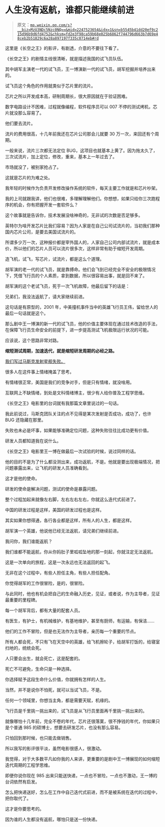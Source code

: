 # 人生没有返航，谁都只能继续前进

> 原文：[`mp.weixin.qq.com/s?__biz=MzU3NDc5Nzc0NQ==&mid=2247523654&idx=1&sn=b5545b41dd20ef9c215d96b9d6fd4752&chksm=fd2e3f98ca59b68e025b6862f744796d663b7d69e48ceb2b51829c6a28a897197f335c0714eb#rd`](http://mp.weixin.qq.com/s?__biz=MzU3NDc5Nzc0NQ==&mid=2247523654&idx=1&sn=b5545b41dd20ef9c215d96b9d6fd4752&chksm=fd2e3f98ca59b68e025b6862f744796d663b7d69e48ceb2b51829c6a28a897197f335c0714eb#rd)

这里是《长空之王》的影评，有剧透，介意的不要往下看了。

《长空之王》的剧情主线很清晰，就是描述我国的试飞员队伍。

其中胡军主演老一代的试飞员，王一博演新一代的试飞员，胡军挖掘并培养出来的。

试飞员这个角色的作用就类似于芯片里的流片。 

芯片之所以开发成本高，研制周期长，很大原因就在于验证困难。 

数字电路设计不困难，过程就像编程，软件程序员可以 007 不停的测试烤机，芯片就没那么容易了。 

他们要去流片。

流片的费用很高，十几年前我还在芯片公司那会儿就要 30 万一次，来回还有个周期。 

一般来说，流片三次都无法定位 BUG，这项目也就基本上黄了。因为拖太久了，三次试流片，加上定位，修改，重来，基本上一年过去了。 

市场就没了，被别家抢占了。

这就是芯片的为难之处。 

我年轻的时候作为负责开发修改操作系统的软件，每天主要工作就是和芯片吵架。 

我的上司就跟我讲，他们也很难，多理解理解他们。你想想，如果只给你三次跑程序的机会，你有把握开发一套软件么？ 

这个故事就是告诉你，技术发展没啥神奇的，无非试的次数是否足够多。

英特尔为啥开发芯片比我们容易？因为人家是在自己公司试流片的，当初我们那种国内芯片公司，是要去美国试流片的。 

所谓多少万一次，这种报价都是宰外国人的，人家自己公司内部试流片，就是成本价，所以他们的芯片人员可以流片很多次，这样非常有助于缩短开发周期。 

造飞机，试飞，写芯片，试流片，都是这么个道理。 

胡军演的老一代的试飞员，就是靠搏命。他们会飞到已经完全不安全的极限情况下，凭借飞行员的个人素质，拿到数据，所以很容易出事，就是回不来了。 

胡军演的这个老试飞员，死于一次飞机故障，他最后留下的话是： 

兄弟们，我没法返航了，请大家继续前进。 

这句话是有原型的，2001 年，中美撞机事件当中的英雄飞行员王伟，留给世人的最后一句话就是这个。 

那么剧中王一博演的新一代的试飞员，他的价值主要体现在通过技术改造的手法，在保障飞行员生命安全的前提下，进一步提高测试飞机极限运行状况的可能。

应该说，这个思路非常对路。 

**缩短测试周期，加速迭代，就是缩短研发周期的必经之路。** 

[我们写过马斯克发射星舰失败。](http://mp.weixin.qq.com/s?__biz=MzU3NDc5Nzc0NQ==&mid=2247523543&idx=2&sn=5849649356d51ba7b951525f13515f4e&chksm=fd2e3e09ca59b71f4a1b0e0d81473db5d2b568c18e785cd9a552f6d16bca6b8046712dcd8e16&scene=21#wechat_redirect) 

很多人在这件事上情绪掩盖了思考。

有情绪很正常，美国是我们的竞争对手，但是只有情绪，就没啥用。

互联网上不缺情绪，到处是文科情绪博主，很少有人给你普及工程学思维。 

《长空之王》电影里的台词就有我那篇文章里说过的一句话。 

我此前说过，马斯克团队关注的点不见得是某次发射是否成功，成功了，也许 BUG 还隐藏在那里。

失败也未必是坏事，如果能够准确定位问题，这种失败往往比成功更有价值。 

研发人员都知道我在说什么。 

《长空之王》电影里王一博在做最后一次试验的时候，说过同样的话。

他的目的不是为了什么都没测出来，成功返航，不是。他就是要出现极端情况，把问题暴露出来，让飞机的研发人员准确看到。 

这才是他的使命。

研发的使命是解决问题，测试的使命是暴露问题。 

整个过程加起来就像左右脚，左右左右左右，你就这么迭代式前进了。 

中国的研发过程是这样，美国的研发过程也是这样。 

其实如果你想得通，各行各业都是这样，所有人的人生，都是这样。 

胡军演一个英雄，他说他已经无法返航，请兄弟们继续前进。 

我问你，我们谁能返航？ 

我们谁都不能返航，你从你妈肚子里呱呱坠地的那一刻起，你就注定无法返航。 

这是一次单向的旅程，这是一次永远也无法返回的起飞。 

无非在这个过程中，有些人担任主角，有些人担任配角。 

你觉得胡军的工作很冒险，是的，很冒险。 

与此同时，他也有机会把自己的生命融入历史，见证，或者说，作为主导者，见证最重要的里程碑。 

每一个胡军背后，都有大量的配套人员。 

有医生，有护士，有机械维护，有基地维护，甚至有厨师，有运输，有保洁...... 

他们的工作不冒险，但是也无法作为主导者，亲历每一个重要的节点。 

所有人都会死，不只有飞在天空中的英雄，给飞机擦轮子，给胡军打饭的，给寝室扫地的，统统会死。 

人只要会出生，就会死亡，这是配套的。 

死亡不可避免，生命只是一种选择。 

你选择赋予这段生命什么价值，你就拥有怎样的人生。

当然，并不是说你不怕死，就可以当试飞员，不是。 

任何一个领域里，你想当主角，都是需要天赋，机缘的。 

飞行员是千里挑一挑出来的，试飞员是从飞行员里面再千里挑一挑出来的。 

就像哪怕十几年前，完全不卷的年代，芯片还很落寞，很不挣钱的年代，你如果只是个普通 985 的硕博士，想要去研发芯片，也没有那么容易。 

只怕回到那时候，也只能去做销售。 

所以我写的影评很平淡，虽然电影很感人，很激动。

我觉得，对于大多数平凡如你我的人来讲，更重要的是剧中王一博展现的如何缩短迭代周期的工程学思维。 

即便你说你现在 985 出来只能送快递，一点也不冒险，一点也不激动，王一博的台词依然有启发。 

怎么把快递送好，怎么在工作中自己迭代式前进，而不是被系统在迭代的过程中，把你取代了。

这才是你要思考的。

因为谁的人生都没有返航，哪怕只是送一份快递。
